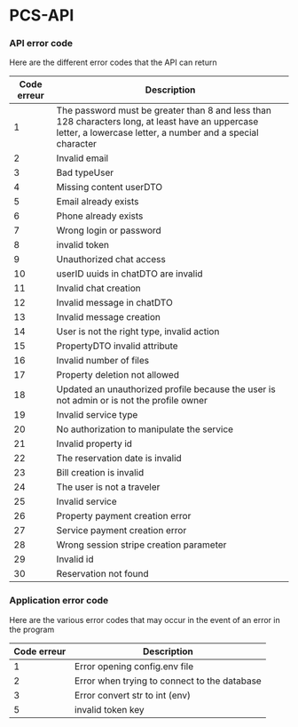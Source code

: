 # PCS-API

### API error code

Here are the different error codes that the API can return

| Code erreur | Description                                                                                                                                                    |
|-------------|----------------------------------------------------------------------------------------------------------------------------------------------------------------|
| 1           | The password must be greater than 8 and less than 128 characters long, at least have an uppercase letter, a lowercase letter, a number and a special character |
| 2           | Invalid email                                                                                                                                                  |
| 3           | Bad typeUser                                                                                                                                                   |
| 4           | Missing content userDTO                                                                                                                                        |
| 5           | Email already exists                                                                                                                                           |
| 6           | Phone already exists                                                                                                                                           |
| 7           | Wrong login or password                                                                                                                                        |
| 8           | invalid token                                                                                                                                                  |
| 9           | Unauthorized chat access                                                                                                                                       |
| 10          | userID uuids in chatDTO are invalid                                                                                                                            |
| 11          | Invalid chat creation                                                                                                                                          |
| 12          | Invalid message in chatDTO                                                                                                                                     |
| 13          | Invalid message creation                                                                                                                                       |
| 14          | User is not the right type, invalid action                                                                                                                     |
| 15          | PropertyDTO invalid attribute                                                                                                                                  |
| 16          | Invalid number of files                                                                                                                                        |
| 17          | Property deletion not allowed                                                                                                                                  |
| 18          | Updated an unauthorized profile because the user is not admin or is not the profile owner                                                                      |
| 19          | Invalid service type                                                                                                                                           |
| 20          | No authorization to manipulate the service                                                                                                                     |
| 21          | Invalid property id                                                                                                                                            |
| 22          | The reservation date is invalid                                                                                                                                |
| 23          | Bill creation is invalid                                                                                                                                       |
| 24          | The user is not a traveler                                                                                                                                     |
| 25          | Invalid service                                                                                                                                                |
| 26          | Property payment creation error                                                                                                                                |
| 27          | Service payment creation error                                                                                                                                 |
| 28          | Wrong session stripe creation parameter                                                                                                                        |
| 29          | Invalid id                                                                                                                                                     |
| 30          | Reservation not found                                                                                                                                          |


### Application error code

Here are the various error codes that may occur in the event of an error in the program

| Code erreur | Description                                  |
|-------------|----------------------------------------------|
| 1           | Error opening config.env file                |
| 2           | Error when trying to connect to the database |
| 3           | Error convert str to int (env)               |
| 5           | invalid token key                            |
